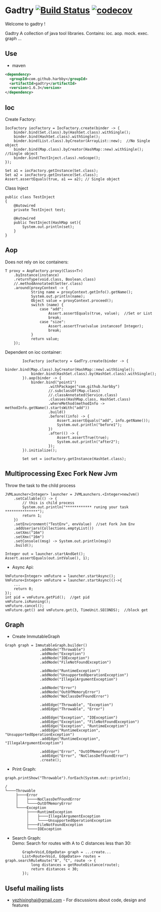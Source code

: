 # Gadtry [![Build Status](http://img.shields.io/travis/harbby/gadtry.svg?style=flat&branch=master)](https://travis-ci.org/harbby/gadtry) [![codecov](https://codecov.io/gh/harbby/gadtry/branch/master/graph/badge.svg)](https://codecov.io/gh/harbby/gadtry)

Welcome to gadtry !

Gadtry A collection of java tool libraries.
Contains: ioc. aop. mock. exec. graph ...

## Use
* maven
```xml
<dependency>
  <groupId>com.github.harbby</groupId>
  <artifactId>gadtry</artifactId>
  <version>1.6.3</version>
</dependency>
```

## Ioc
Create Factory:
```
IocFactory iocFactory = IocFactory.create(binder -> {
    binder.bind(Set.class).by(HashSet.class).withSingle();
    binder.bind(HashSet.class).withSingle();
    binder.bind(List.class).byCreator(ArrayList::new);  //No Single object
    binder.bind(Map.class).byCreator(HashMap::new).withSingle();  //Single object
    binder.bind(TestInject.class).noScope();
});

Set a1 = iocFactory.getInstance(Set.class);
Set a2 = iocFactory.getInstance(Set.class);
Assert.assertEquals(true, a1 == a2); // Single object
```
Class Inject
```
public class TestInject
{
    @Autowired
    private TestInject test;

    @Autowired
    public TestInject(HashMap set){
        System.out.println(set);
    }
}
```

## Aop
Does not rely on ioc containers:
```
T proxy = AopFactory.proxy(Class<T>)
    .byInstance(instance)
    .returnType(void.class, Boolean.class)
    //.methodAnnotated(Setter.class)
    .around(proxyContext -> {
            String name = proxyContext.getInfo().getName();
            System.out.println(name);
            Object value = proxyContext.proceed();
            switch (name) {
                case "add":
                    Assert.assertEquals(true, value);  //Set or List
                    break;
                case "size":
                    Assert.assertTrue(value instanceof Integer);
                    break;
            }
            return value;
    });
```
Dependent on ioc container:
```
        IocFactory iocFactory = GadTry.create(binder -> {
            binder.bind(Map.class).byCreator(HashMap::new).withSingle();
            binder.bind(HashSet.class).by(HashSet.class).withSingle();
        }).aop(binder -> {
            binder.bind("point1")
                    .withPackage("com.github.harbby")
                    //.subclassOf(Map.class)
                    //.classAnnotated(Service.class)
                    .classes(HashMap.class, HashSet.class)
                    .whereMethod(methodInfo -> methodInfo.getName().startsWith("add"))
                    .build()
                    .before((info) -> {
                        Assert.assertEquals("add", info.getName());
                        System.out.println("before1");
                    })
                    .after(() -> {
                        Assert.assertTrue(true);
                        System.out.println("after2");
                    });
        }).initialize();

        Set set = iocFactory.getInstance(HashSet.class);
```

## Multiprocessing Exec Fork New Jvm
Throw the task to the child process
```
JVMLauncher<Integer> launcher = JVMLaunchers.<Integer>newJvm()
    .setCallable(() -> {
        // this is child process
        System.out.println("************ runing your task ***************");
        return 1;
    })
    .setEnvironment("TestEnv", envValue)  //set Fork Jvm Env
    .addUserjars(Collections.emptyList())
    .setXms("16m")
    .setXmx("16m")
    .setConsole((msg) -> System.out.println(msg))
    .build();

Integer out = launcher.startAndGet();
Assert.assertEquals(out.intValue(), 1);
```
* Async Api:
```
VmFuture<Integer> vmFuture = launcher.startAsync();
VmFuture<Integer> vmFuture = launcher.startAsync(()->{
    ...
    return 0;
});
int pid = vmFuture.getPid();  //get pid
vmFuture.isRunning();
vmFuture.cancel();
vmFuture.get() and vmFuture.get(3, TimeUnit.SECONDS);  //block get
```

## Graph
* Create ImmutableGraph
```
Graph graph = ImmutableGraph.builder()
                .addNode("Throwable")
                .addNode("Exception")
                .addNode("IOException")
                .addNode("FileNotFoundException")

                .addNode("RuntimeException")
                .addNode("UnsupportedOperationException")
                .addNode("IllegalArgumentException")

                .addNode("Error")
                .addNode("OutOfMemoryError")
                .addNode("NoClassDefFoundError")

                .addEdge("Throwable", "Exception")
                .addEdge("Throwable", "Error")

                .addEdge("Exception", "IOException")
                .addEdge("Exception", "FileNotFoundException")
                .addEdge("Exception", "RuntimeException")
                .addEdge("RuntimeException", "UnsupportedOperationException")
                .addEdge("RuntimeException", "IllegalArgumentException")

                .addEdge("Error", "OutOfMemoryError")
                .addEdge("Error", "NoClassDefFoundError")
                .create();
```
* Print Graph:
```
graph.printShow("Throwable").forEach(System.out::println);

/
└────Throwable
     ├────Error
     │    ├────NoClassDefFoundError
     │    └────OutOfMemoryError
     └────Exception
          ├────RuntimeException
          │    ├────IllegalArgumentException
          │    └────UnsupportedOperationException
          ├────FileNotFoundException
          └────IOException
```
*  Search Graph:        
Demo: Search for routes with A to C distances less than 30:
```
        Graph<Void,EdgeData> graph = ...create...
        List<Route<Void, EdgeData>> routes = graph.searchRuleRoute("A", "C", route -> {
            long distances = getRouteDistance(route);
            return distances < 30;
        });
```


## Useful mailing lists
* yezhixinghai@gmail.com - For discussions about code, design and features
